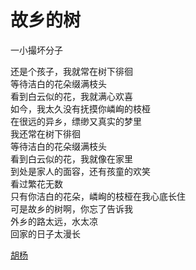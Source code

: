 # 故乡的树
一小撮坏分子

还是个孩子，我就常在树下徘徊\
等待洁白的花朵缀满枝头\
看到白云似的花，我就满心欢喜\
如今，我太久没有抚摸你嶙峋的枝桠\
在很远的异乡，缥缈又真实的梦里\
我还常在树下徘徊\
等待洁白的花朵缀满枝头\
看到白云似的花，我就像在家里\
到处是家人的面容，还有孩童的欢笑\
看过繁花无数\
只有你洁白的花朵，嶙峋的枝桠在我心底长住\
可是故乡的树啊，你忘了告诉我\
外乡的路太远，水太凉\
回家的日子太漫长


[胡杨](f7a80c70cb534326b6c4f0147c1d2445.md)
